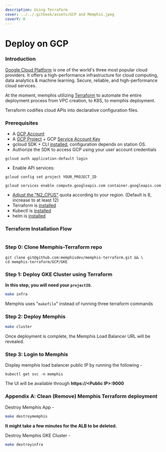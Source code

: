 ```yaml
---
description: Using Terraform
cover: ../../.gitbook/assets/GCP and Memphis.jpeg
coverY: 0
---
```


# Deploy on GCP

### Introduction

[Google Cloud Platform](https://cloud.google.com/) is one of the world's three most popular cloud providers. It offers a high-performance infrastructure for cloud computing, data analytics & machine learning. Secure, reliable, and high-performance cloud services.

At the moment, memphis utilizing [Terraform](https://www.terraform.io/) to automate the entire deployment process from VPC creation, to K8S, to memphis deployment.

Terraform codifies cloud APIs into declarative configuration files.

### Prerequisites

* A [GCP Account](https://console.cloud.google.com/)
* A [GCP Project](https://console.cloud.google.com/projectcreate) + GCP [Service Account Key](https://cloud.google.com/iam/docs/creating-managing-service-account-keys#iam-service-account-keys-create-console)
* gcloud SDK + CLI [installed](https://cloud.google.com/sdk/docs/quickstarts), configuration depends on station OS.
* Authorize the SDK to access GCP using your user account credentials

```
gcloud auth application-default login
```

* Enable API services:

```
gcloud config set project YOUR_PROJECT_ID
```

```
gcloud services enable compute.googleapis.com container.googleapis.com
```

* [Adjust the "N2\_CPUS"](https://cloud.google.com/docs/quota) quota according to your region. (Default is 8, increase to at least 12)
* Terraform is [installed](https://learn.hashicorp.com/tutorials/terraform/install-cli?in=terraform/aws-get-started)
* Kubectl is [installed](https://kubernetes.io/docs/tasks/tools/install-kubectl/)
* helm is [installed](https://helm.sh/docs/intro/install/)

### Terraform Installation Flow

<figure><img src="../../.gitbook/assets/gcp memphis terraform.png" alt=""><figcaption></figcaption></figure>

### Step 0: Clone Memphis-Terraform repo

```
git clone git@github.com:memphisdev/memphis-terraform.git && \
cd memphis-terraform/GCP/GKE
```

### Step 1: Deploy GKE Cluster using Terraform

<!-- {% hint style="info" %} -->
**In this step, you will need your `projectID`.**
<!-- {% endhint %} -->

```bash
make infra
```

<!-- {% hint style="info" %} -->
Memphis uses "`makefile`" instead of running three terraform commands
<!-- {% endhint %} -->

### Step 2: Deploy Memphis

```bash
make cluster
```

Once deployment is complete, the Memphis Load Balancer URL will be revealed.

### Step 3: Login to Memphis

Display memphis load balancer public IP by running the following -

```
kubectl get svc -n memphis
```

The UI will be available through **https://\<Public IP>:9000**

### Appendix A: Clean (Remove) Memphis Terraform deployment

Destroy Memphis App -

```bash
make destroymemphis
```

<!-- {% hint style="info" %} -->
**It might take a few minutes for the ALB to be deleted.**
<!-- {% endhint %} -->

Destroy Memphis GKE Cluster -

```bash
make destroyinfra
```
